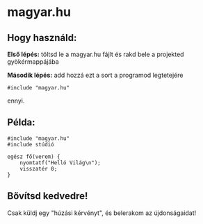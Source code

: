 

# magyar.hu
## Hogy használd: 
**Első lépés:** töltsd le a magyar.hu fájlt és rakd bele a projekted gyökérmappájába

**Második lépés:** add hozzá ezt a sort a programod legtetejére

    #include "magyar.hu" 

ennyi. 

## Példa:

    #include "magyar.hu"
    #include stúdió
    
    egész fő(verem) {
        nyomtatf("Helló Világ\n");
        visszatér 0;
    }

## Bővítsd kedvedre!
Csak küldj egy "húzási kérvényt", és belerakom az újdonságaidat!
